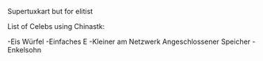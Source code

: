 Supertuxkart but for elitist

List of Celebs using Chinastk:

-Eis Würfel
-Einfaches E
-Kleiner am Netzwerk Angeschlossener Speicher
-Enkelsohn
